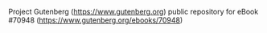 Project Gutenberg (https://www.gutenberg.org) public repository for
eBook #70948 (https://www.gutenberg.org/ebooks/70948)
